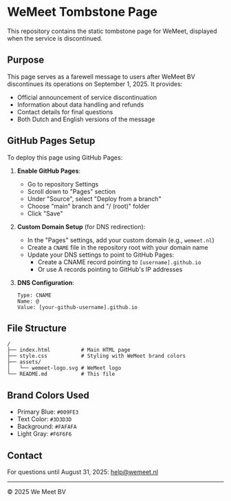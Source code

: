# WeMeet Tombstone Page

This repository contains the static tombstone page for WeMeet, displayed when the service is discontinued.

## Purpose

This page serves as a farewell message to users after WeMeet BV discontinues its operations on September 1, 2025. It provides:

- Official announcement of service discontinuation
- Information about data handling and refunds
- Contact details for final questions
- Both Dutch and English versions of the message

## GitHub Pages Setup

To deploy this page using GitHub Pages:

1. **Enable GitHub Pages**:
   - Go to repository Settings
   - Scroll down to "Pages" section
   - Under "Source", select "Deploy from a branch"
   - Choose "main" branch and "/ (root)" folder
   - Click "Save"

2. **Custom Domain Setup** (for DNS redirection):
   - In the "Pages" settings, add your custom domain (e.g., `wemeet.nl`)
   - Create a `CNAME` file in the repository root with your domain name
   - Update your DNS settings to point to GitHub Pages:
     - Create a CNAME record pointing to `[username].github.io`
     - Or use A records pointing to GitHub's IP addresses

3. **DNS Configuration**:
   ```
   Type: CNAME
   Name: @
   Value: [your-github-username].github.io
   ```

## File Structure

```
/
├── index.html          # Main HTML page
├── style.css           # Styling with WeMeet brand colors
├── assets/
│   └── wemeet-logo.svg # WeMeet logo
└── README.md           # This file
```

## Brand Colors Used

- Primary Blue: `#009FE3`
- Text Color: `#3D3D3D`
- Background: `#FAFAFA`
- Light Gray: `#F6F6F6`

## Contact

For questions until August 31, 2025: [help@wemeet.nl](mailto:help@wemeet.nl)

---

© 2025 We Meet BV
